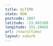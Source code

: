 ```yaml
---
title: ULTIMO
state: NSW
postcode: 2007
latitude: -33.883189
longitude: 151.19665
url: /nsw/ultimo/
layout: suburb
---
```

